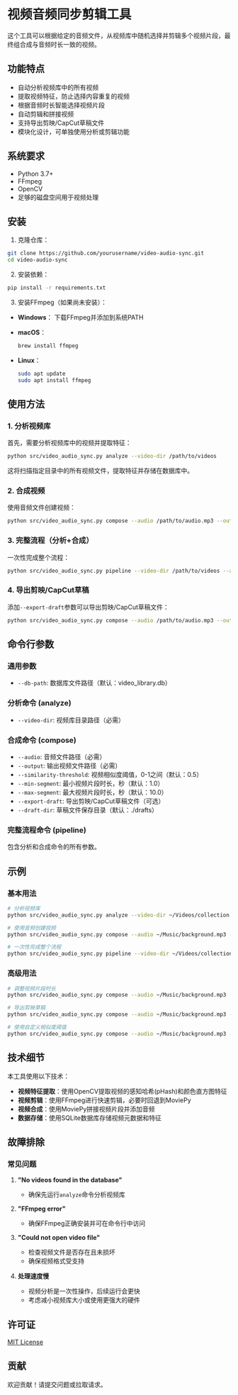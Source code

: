 # 视频音频同步剪辑工具

这个工具可以根据给定的音频文件，从视频库中随机选择并剪辑多个视频片段，最终组合成与音频时长一致的视频。

## 功能特点

- 自动分析视频库中的所有视频
- 提取视频特征，防止选择内容重复的视频
- 根据音频时长智能选择视频片段
- 自动剪辑和拼接视频
- 支持导出剪映/CapCut草稿文件
- 模块化设计，可单独使用分析或剪辑功能

## 系统要求

- Python 3.7+
- FFmpeg
- OpenCV
- 足够的磁盘空间用于视频处理

## 安装

1. 克隆仓库：

```bash
git clone https://github.com/yourusername/video-audio-sync.git
cd video-audio-sync
```

2. 安装依赖：

```bash
pip install -r requirements.txt
```

3. 安装FFmpeg（如果尚未安装）：

- **Windows**：
  下载FFmpeg并添加到系统PATH
  
- **macOS**：
  ```bash
  brew install ffmpeg
  ```
  
- **Linux**：
  ```bash
  sudo apt update
  sudo apt install ffmpeg
  ```

## 使用方法

### 1. 分析视频库

首先，需要分析视频库中的视频并提取特征：

```bash
python src/video_audio_sync.py analyze --video-dir /path/to/videos
```

这将扫描指定目录中的所有视频文件，提取特征并存储在数据库中。

### 2. 合成视频

使用音频文件创建视频：

```bash
python src/video_audio_sync.py compose --audio /path/to/audio.mp3 --output output.mp4
```

### 3. 完整流程（分析+合成）

一次性完成整个流程：

```bash
python src/video_audio_sync.py pipeline --video-dir /path/to/videos --audio /path/to/audio.mp3 --output output.mp4
```

### 4. 导出剪映/CapCut草稿

添加`--export-draft`参数可以导出剪映/CapCut草稿文件：

```bash
python src/video_audio_sync.py compose --audio /path/to/audio.mp3 --output output.mp4 --export-draft --draft-dir ./drafts
```

## 命令行参数

### 通用参数

- `--db-path`: 数据库文件路径（默认：video_library.db）

### 分析命令 (analyze)

- `--video-dir`: 视频库目录路径（必需）

### 合成命令 (compose)

- `--audio`: 音频文件路径（必需）
- `--output`: 输出视频文件路径（必需）
- `--similarity-threshold`: 视频相似度阈值，0-1之间（默认：0.5）
- `--min-segment`: 最小视频片段时长，秒（默认：1.0）
- `--max-segment`: 最大视频片段时长，秒（默认：10.0）
- `--export-draft`: 导出剪映/CapCut草稿文件（可选）
- `--draft-dir`: 草稿文件保存目录（默认：./drafts）

### 完整流程命令 (pipeline)

包含分析和合成命令的所有参数。

## 示例

### 基本用法

```bash
# 分析视频库
python src/video_audio_sync.py analyze --video-dir ~/Videos/collection

# 使用音频创建视频
python src/video_audio_sync.py compose --audio ~/Music/background.mp3 --output ~/Videos/result.mp4

# 一次性完成整个流程
python src/video_audio_sync.py pipeline --video-dir ~/Videos/collection --audio ~/Music/background.mp3 --output ~/Videos/result.mp4
```

### 高级用法

```bash
# 调整视频片段时长
python src/video_audio_sync.py compose --audio ~/Music/background.mp3 --output ~/Videos/result.mp4 --min-segment 2.0 --max-segment 8.0

# 导出剪映草稿
python src/video_audio_sync.py compose --audio ~/Music/background.mp3 --output ~/Videos/result.mp4 --export-draft --draft-dir ~/Documents/drafts

# 使用自定义相似度阈值
python src/video_audio_sync.py compose --audio ~/Music/background.mp3 --output ~/Videos/result.mp4 --similarity-threshold 0.7
```

## 技术细节

本工具使用以下技术：

- **视频特征提取**：使用OpenCV提取视频的感知哈希(pHash)和颜色直方图特征
- **视频剪辑**：使用FFmpeg进行快速剪辑，必要时回退到MoviePy
- **视频合成**：使用MoviePy拼接视频片段并添加音频
- **数据存储**：使用SQLite数据库存储视频元数据和特征

## 故障排除

### 常见问题

1. **"No videos found in the database"**
   - 确保先运行`analyze`命令分析视频库

2. **"FFmpeg error"**
   - 确保FFmpeg正确安装并可在命令行中访问

3. **"Could not open video file"**
   - 检查视频文件是否存在且未损坏
   - 确保视频格式受支持

4. **处理速度慢**
   - 视频分析是一次性操作，后续运行会更快
   - 考虑减小视频库大小或使用更强大的硬件

## 许可证

[MIT License](LICENSE)

## 贡献

欢迎贡献！请提交问题或拉取请求。